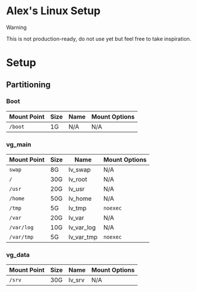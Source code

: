 # Alex's Linux Setup

> [!WARNING]
> This is not production-ready, do not use yet but feel free to take inspiration.
# Setup

## Partitioning

### Boot

| Mount Point | Size | Name | Mount Options |
| ----------- | ---- | ---- | ------------- |
| `/boot`     | 1G   | N/A  | N/A           |

### vg_main

| Mount Point | Size | Name       | Mount Options |
| ----------- | ---- | ---------- | ------------- |
| `swap`      | 8G   | lv_swap    | N/A           |
| `/`         | 30G  | lv_root    | N/A           |
| `/usr`      | 20G  | lv_usr     | N/A           |
| `/home`     | 50G  | lv_home    | N/A           |
| `/tmp`      | 5G   | lv_tmp     | `noexec`      |
| `/var`      | 20G  | lv_var     | N/A           |
| `/var/log`  | 10G  | lv_var_log | N/A           |
| `/var/tmp`  | 5G   | lv_var_tmp | `noexec`      |

### vg_data


| Mount Point | Size | Name   | Mount Options |
| ----------- | ---- | ------ | ------------- |
| `/srv`      | 30G  | lv_srv | N/A           |
